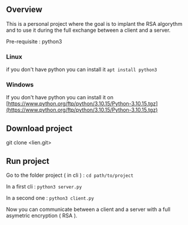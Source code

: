 ## Overview

This is a personal project where the goal is to implant the RSA algorythm and to use it during the full exchange between a client and a server.

Pre-requisite : python3

### Linux

if you don't have python you can install it `apt install python3`

### Windows

If you don't have python you can install it on [https://www.python.org/ftp/python/3.10.15/Python-3.10.15.tgz](https://www.python.org/ftp/python/3.10.15/Python-3.10.15.tgz)

## Download project

git clone  <lien.git>

## Run project

Go to the folder project ( in cli ) : `cd path/to/project`

In a first cli : `python3 server.py`

In a second one : `python3 client.py`

Now you can communicate between a client and a server with a full asymetric encryption ( RSA ).

